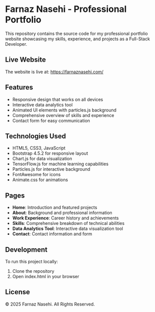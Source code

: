 # Farnaz Nasehi - Professional Portfolio

This repository contains the source code for my professional portfolio website showcasing my skills, experience, and projects as a Full-Stack Developer.

## Live Website
The website is live at: https://farnaznasehi.com/

## Features
- Responsive design that works on all devices
- Interactive data analytics tool
- Animated UI elements with particles.js background
- Comprehensive overview of skills and experience
- Contact form for easy communication

## Technologies Used
- HTML5, CSS3, JavaScript
- Bootstrap 4.5.2 for responsive layout
- Chart.js for data visualization
- TensorFlow.js for machine learning capabilities
- Particles.js for interactive background
- FontAwesome for icons
- Animate.css for animations

## Pages
- **Home**: Introduction and featured projects
- **About**: Background and professional information
- **Work Experience**: Career history and achievements
- **Skills**: Comprehensive breakdown of technical abilities
- **Data Analytics Tool**: Interactive data visualization tool
- **Contact**: Contact information and form

## Development
To run this project locally:
1. Clone the repository
2. Open index.html in your browser

## License
© 2025 Farnaz Nasehi. All Rights Reserved.
